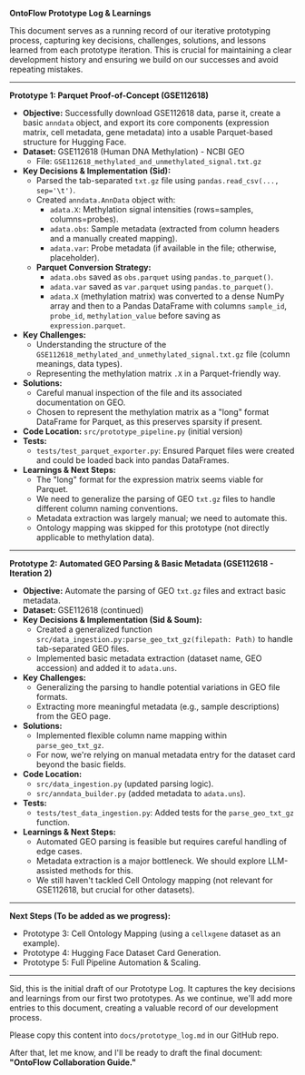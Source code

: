 

**OntoFlow Prototype Log & Learnings**

This document serves as a running record of our iterative prototyping process, capturing key decisions, challenges, solutions, and lessons learned from each prototype iteration. This is crucial for maintaining a clear development history and ensuring we build on our successes and avoid repeating mistakes.

---

**Prototype 1: Parquet Proof-of-Concept (GSE112618)**

* **Objective:** Successfully download GSE112618 data, parse it, create a basic `anndata` object, and export its core components (expression matrix, cell metadata, gene metadata) into a usable Parquet-based structure for Hugging Face.
* **Dataset:** GSE112618 (Human DNA Methylation) - NCBI GEO
    * File: `GSE112618_methylated_and_unmethylated_signal.txt.gz`
* **Key Decisions & Implementation (Sid):**
    * Parsed the tab-separated `txt.gz` file using `pandas.read_csv(..., sep='\t')`.
    * Created `anndata.AnnData` object with:
        * `adata.X`: Methylation signal intensities (rows=samples, columns=probes).
        * `adata.obs`: Sample metadata (extracted from column headers and a manually created mapping).
        * `adata.var`: Probe metadata (if available in the file; otherwise, placeholder).
    * **Parquet Conversion Strategy:**
        * `adata.obs` saved as `obs.parquet` using `pandas.to_parquet()`.
        * `adata.var` saved as `var.parquet` using `pandas.to_parquet()`.
        * `adata.X` (methylation matrix) was converted to a dense NumPy array and then to a Pandas DataFrame with columns `sample_id`, `probe_id`, `methylation_value` before saving as `expression.parquet`.
* **Key Challenges:**
    * Understanding the structure of the `GSE112618_methylated_and_unmethylated_signal.txt.gz` file (column meanings, data types).
    * Representing the methylation matrix `.X` in a Parquet-friendly way.
* **Solutions:**
    * Careful manual inspection of the file and its associated documentation on GEO.
    * Chosen to represent the methylation matrix as a "long" format DataFrame for Parquet, as this preserves sparsity if present.
* **Code Location:** `src/prototype_pipeline.py` (initial version)
* **Tests:**
    * `tests/test_parquet_exporter.py`: Ensured Parquet files were created and could be loaded back into pandas DataFrames.
* **Learnings & Next Steps:**
    * The "long" format for the expression matrix seems viable for Parquet.
    * We need to generalize the parsing of GEO `txt.gz` files to handle different column naming conventions.
    * Metadata extraction was largely manual; we need to automate this.
    * Ontology mapping was skipped for this prototype (not directly applicable to methylation data).

---

**Prototype 2: Automated GEO Parsing & Basic Metadata (GSE112618 - Iteration 2)**

* **Objective:** Automate the parsing of GEO `txt.gz` files and extract basic metadata.
* **Dataset:** GSE112618 (continued)
* **Key Decisions & Implementation (Sid & Soum):**
    * Created a generalized function `src/data_ingestion.py:parse_geo_txt_gz(filepath: Path)` to handle tab-separated GEO files.
    * Implemented basic metadata extraction (dataset name, GEO accession) and added it to `adata.uns`.
* **Key Challenges:**
    * Generalizing the parsing to handle potential variations in GEO file formats.
    * Extracting more meaningful metadata (e.g., sample descriptions) from the GEO page.
* **Solutions:**
    * Implemented flexible column name mapping within `parse_geo_txt_gz`.
    * For now, we're relying on manual metadata entry for the dataset card beyond the basic fields.
* **Code Location:**
    * `src/data_ingestion.py` (updated parsing logic).
    * `src/anndata_builder.py` (added metadata to `adata.uns`).
* **Tests:**
    * `tests/test_data_ingestion.py`: Added tests for the `parse_geo_txt_gz` function.
* **Learnings & Next Steps:**
    * Automated GEO parsing is feasible but requires careful handling of edge cases.
    * Metadata extraction is a major bottleneck. We should explore LLM-assisted methods for this.
    * We still haven't tackled Cell Ontology mapping (not relevant for GSE112618, but crucial for other datasets).

---

**Next Steps (To be added as we progress):**

* Prototype 3: Cell Ontology Mapping (using a `cellxgene` dataset as an example).
* Prototype 4: Hugging Face Dataset Card Generation.
* Prototype 5: Full Pipeline Automation & Scaling.

---

Sid, this is the initial draft of our Prototype Log. It captures the key decisions and learnings from our first two prototypes. As we continue, we'll add more entries to this document, creating a valuable record of our development process.

Please copy this content into `docs/prototype_log.md` in our GitHub repo.

After that, let me know, and I'll be ready to draft the final document: **"OntoFlow Collaboration Guide."**